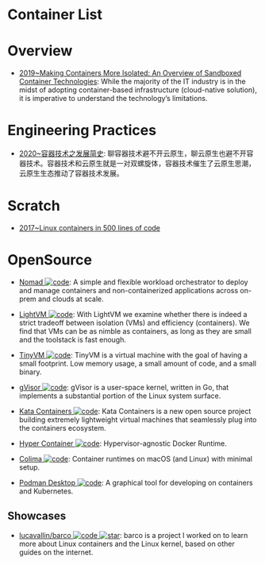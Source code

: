# Container List

# Overview

- [2019~Making Containers More Isolated: An Overview of Sandboxed Container Technologies](https://unit42.paloaltonetworks.com/making-containers-more-isolated-an-overview-of-sandboxed-container-technologies/): While the majority of the IT industry is in the midst of adopting container-based infrastructure (cloud-native solution), it is imperative to understand the technology’s limitations.

# Engineering Practices

- [2020~容器技术之发展简史](https://mp.weixin.qq.com/s/ccFkJJz97KcuXdO3r5zdXA): 聊容器技术避不开云原生，聊云原生也避不开容器技术。容器技术和云原生就是一对双螺旋体，容器技术催生了云原生思潮，云原生生态推动了容器技术发展。

# Scratch

- [2017~Linux containers in 500 lines of code](https://blog.lizzie.io/linux-containers-in-500-loc.html)

# OpenSource

- [Nomad ![code](https://ng-tech.icu/assets/code.svg)](https://www.nomadproject.io/): A simple and flexible workload orchestrator to deploy and manage containers and non-containerized applications across on-prem and clouds at scale.

- [LightVM ![code](https://ng-tech.icu/assets/code.svg)](http://cnp.neclab.eu/projects/lightvm/): With LightVM we examine whether there is indeed a strict tradeoff between isolation (VMs) and efficiency (containers). We find that VMs can be as nimble as containers, as long as they are small and the toolstack is fast enough.

- [TinyVM ![code](https://ng-tech.icu/assets/code.svg)](https://github.com/jakogut/tinyvm): TinyVM is a virtual machine with the goal of having a small footprint. Low memory usage, a small amount of code, and a small binary.

- [gVisor ![code](https://ng-tech.icu/assets/code.svg)](https://github.com/google/gvisor): gVisor is a user-space kernel, written in Go, that implements a substantial portion of the Linux system surface.

- [Kata Containers ![code](https://ng-tech.icu/assets/code.svg)](https://katacontainers.io/): Kata Containers is a new open source project building extremely lightweight virtual machines that seamlessly plug into the containers ecosystem.

- [Hyper Container ![code](https://ng-tech.icu/assets/code.svg)](https://hypercontainer.io/): Hypervisor-agnostic Docker Runtime.

- [Colima ![code](https://ng-tech.icu/assets/code.svg)](https://github.com/abiosoft/colima): Container runtimes on macOS (and Linux) with minimal setup.

- [Podman Desktop ![code](https://ng-tech.icu/assets/code.svg)](https://github.com/containers/podman-desktop): A graphical tool for developing on containers and Kubernetes.

## Showcases

- [lucavallin/barco ![code](https://ng-tech.icu/assets/code.svg) ![star](https://img.shields.io/github/stars/lucavallin/barco)](https://github.com/lucavallin/barco): barco is a project I worked on to learn more about Linux containers and the Linux kernel, based on other guides on the internet.
